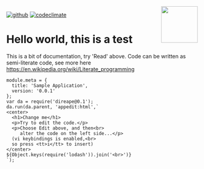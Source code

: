 <img src=https://raw.githubusercontent.com/KodeKunstner/sample-application/master/icon.png width=96 height=96 align=right>

[![github](https://img.shields.io/badge/github-KodeKunstner/sample-application-blue.svg)](https://github.com/KodeKunstner/sample-application)
[![codeclimate](https://img.shields.io/codeclimate/github/KodeKunstner/sample-application.svg)](https://codeclimate.com/github/KodeKunstner/sample-application)

# Hello world, this is a test

This is a bit of documentation, try 'Read' above. Code can be written as semi-literate code, see more here <https://en.wikipedia.org/wiki/Literate_programming>
    
    module.meta = {
      title: 'Sample Application',
      version: '0.0.1'
    };
    var da = require('direape@0.1');
    da.run(da.parent, 'appedit:html',`
    <center>
      <h1>Change me</h1>
      <p>Try to edit the code.</p>
      <p>Choose Edit above, and then<br>
         alter the code on the left side...</p>
      (vi keybindings is enabled,<br>
      so press <tt>i</tt> to insert)
    </center>
    ${Object.keys(require('lodash')).join('<br>')}
    `);